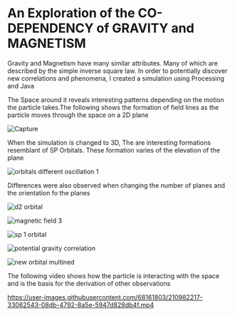 # An Exploration of the CO-DEPENDENCY of GRAVITY and MAGNETISM
Gravity and Magnetism have many similar attributes. Many of which are described by the simple inverse square law. In order to potentially discover new correlations and phenomena, I created a simulation using Processing and Java
<p>The Space around it reveals interesting patterns depending on the motion the particle takes.The following shows the formation of field lines as the particle moves through the space on a 2D plane</p>
<p></p>

![Capture](https://user-images.githubusercontent.com/68161803/210980038-c21c1c66-1d79-4ff1-8b67-6d1468b2dd08.PNG)

<p>When the simulation is changed to 3D, The are interesting formations resemblant of SP Orbitals. These formation varies of the elevation of the plane</p>

![orbitals different oscillation 1](https://user-images.githubusercontent.com/68161803/210979167-5930901f-8b69-48f7-803e-84eac9b272be.PNG)

<p>Differences were also observed when changing the number of planes and the orientation fo the planes</p>

![d2 orbital](https://user-images.githubusercontent.com/68161803/210979231-da4a63e4-6688-41f2-a4e3-567573b11bc8.PNG)

![magnetic field 3](https://user-images.githubusercontent.com/68161803/210998311-35ec26ab-3afd-47ae-b7eb-dbd3a3d4b4a5.PNG)

![sp 1 orbital](https://user-images.githubusercontent.com/68161803/210998371-33f5b158-f6be-4cac-b87a-f24dbc6d3f3b.PNG)

![potential gravity correlation](https://user-images.githubusercontent.com/68161803/210998410-502427f2-2f9d-4989-8e3d-3d2cd261a1ea.PNG)

![new orbital multined](https://user-images.githubusercontent.com/68161803/210998433-dc1db167-3608-41b0-996e-46878479ea72.PNG)


<p>The following video shows how the particle is interacting with the space and is the basis for the derivation of other observations</p>

https://user-images.githubusercontent.com/68161803/210982217-33062543-08db-4792-8a5e-5947d828db4f.mp4


